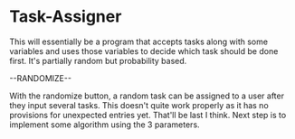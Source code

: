 # Task-Assigner
This will essentially be a program that accepts tasks along with some variables and uses those variables to decide which task should be done first. It's partially random but probability based.


--RANDOMIZE--

With the randomize button, a random task can be assigned to a user after they input several tasks. This doesn't quite work properly as it has no provisions for unexpected entries yet. That'll be last I think. Next step is to implement some algorithm using the 3 parameters.
